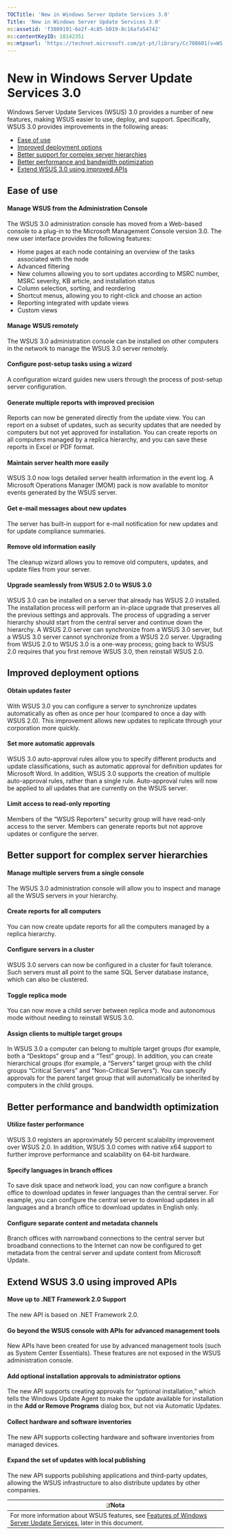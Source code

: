 ```yaml
---
TOCTitle: 'New in Windows Server Update Services 3.0'
Title: 'New in Windows Server Update Services 3.0'
ms:assetid: 'f3809191-6e2f-4c85-b019-8c16afa54742'
ms:contentKeyID: 18142351
ms:mtpsurl: 'https://technet.microsoft.com/pt-pt/library/Cc708601(v=WS.10)'
---
```


New in Windows Server Update Services 3.0
=========================================

Windows Server Update Services (WSUS) 3.0 provides a number of new features, making WSUS easier to use, deploy, and support. Specifically, WSUS 3.0 provides improvements in the following areas:

-   [Ease of use](#bkmk_easeofuse)
-   [Improved deployment options](#bkmk_improveddeployment)
-   [Better support for complex server hierarchies](#bkmk_serverhierarchies)
-   [Better performance and bandwidth optimization](#bkmk_performance)
-   [Extend WSUS 3.0 using improved APIs](#bkmk_extend)

<span id="BKMK_EaseOfUse"></span>
Ease of use
-----------

#### Manage WSUS from the Administration Console

The WSUS 3.0 administration console has moved from a Web-based console to a plug-in to the Microsoft Management Console version 3.0. The new user interface provides the following features:

-   Home pages at each node containing an overview of the tasks associated with the node
-   Advanced filtering
-   New columns allowing you to sort updates according to MSRC number, MSRC severity, KB article, and installation status
-   Column selection, sorting, and reordering
-   Shortcut menus, allowing you to right-click and choose an action
-   Reporting integrated with update views
-   Custom views

#### Manage WSUS remotely

The WSUS 3.0 administration console can be installed on other computers in the network to manage the WSUS 3.0 server remotely.

#### Configure post-setup tasks using a wizard

A configuration wizard guides new users through the process of post-setup server configuration.

#### Generate multiple reports with improved precision

Reports can now be generated directly from the update view. You can report on a subset of updates, such as security updates that are needed by computers but not yet approved for installation. You can create reports on all computers managed by a replica hierarchy, and you can save these reports in Excel or PDF format.

#### Maintain server health more easily

WSUS 3.0 now logs detailed server health information in the event log. A Microsoft Operations Manager (MOM) pack is now available to monitor events generated by the WSUS server.

#### Get e-mail messages about new updates

The server has built-in support for e-mail notification for new updates and for update compliance summaries.

#### Remove old information easily

The cleanup wizard allows you to remove old computers, updates, and update files from your server.

#### Upgrade seamlessly from WSUS 2.0 to WSUS 3.0

WSUS 3.0 can be installed on a server that already has WSUS 2.0 installed. The installation process will perform an in-place upgrade that preserves all the previous settings and approvals. The process of upgrading a server hierarchy should start from the central server and continue down the hierarchy. A WSUS 2.0 server can synchronize from a WSUS 3.0 server, but a WSUS 3.0 server cannot synchronize from a WSUS 2.0 server. Upgrading from WSUS 2.0 to WSUS 3.0 is a one-way process; going back to WSUS 2.0 requires that you first remove WSUS 3.0, then reinstall WSUS 2.0.

<span id="BKMK_ImprovedDeployment"></span>
Improved deployment options
---------------------------

#### Obtain updates faster

With WSUS 3.0 you can configure a server to synchronize updates automatically as often as once per hour (compared to once a day with WSUS 2.0). This improvement allows new updates to replicate through your corporation more quickly.

#### Set more automatic approvals

WSUS 3.0 auto-approval rules allow you to specify different products and update classifications, such as automatic approval for definition updates for Microsoft Word. In addition, WSUS 3.0 supports the creation of multiple auto-approval rules, rather than a single rule. Auto-approval rules will now be applied to all updates that are currently on the WSUS server.

#### Limit access to read-only reporting

Members of the “WSUS Reporters” security group will have read-only access to the server. Members can generate reports but not approve updates or configure the server.

<span id="BKMK_ServerHierarchies"></span>
Better support for complex server hierarchies
---------------------------------------------

#### Manage multiple servers from a single console

The WSUS 3.0 administration console will allow you to inspect and manage all the WSUS servers in your hierarchy.

#### Create reports for all computers

You can now create update reports for all the computers managed by a replica hierarchy.

#### Configure servers in a cluster

WSUS 3.0 servers can now be configured in a cluster for fault tolerance. Such servers must all point to the same SQL Server database instance, which can also be clustered.

#### Toggle replica mode

You can now move a child server between replica mode and autonomous mode without needing to reinstall WSUS 3.0.

#### Assign clients to multiple target groups

In WSUS 3.0 a computer can belong to multiple target groups (for example, both a “Desktops” group and a “Test” group). In addition, you can create hierarchical groups (for example, a “Servers” target group with the child groups “Critical Servers” and “Non-Critical Servers”). You can specify approvals for the parent target group that will automatically be inherited by computers in the child groups.

<span id="BKMK_Performance"></span>
Better performance and bandwidth optimization
---------------------------------------------

#### Utilize faster performance

WSUS 3.0 registers an approximately 50 percent scalability improvement over WSUS 2.0. In addition, WSUS 3.0 comes with native x64 support to further improve performance and scalability on 64-bit hardware.

#### Specify languages in branch offices

To save disk space and network load, you can now configure a branch office to download updates in fewer languages than the central server. For example, you can configure the central server to download updates in all languages and a branch office to download updates in English only.

#### Configure separate content and metadata channels

Branch offices with narrowband connections to the central server but broadband connections to the Internet can now be configured to get metadata from the central server and update content from Microsoft Update.

<span id="BKMK_Extend"></span>
Extend WSUS 3.0 using improved APIs
-----------------------------------

#### Move up to .NET Framework 2.0 Support

The new API is based on .NET Framework 2.0.

#### Go beyond the WSUS console with APIs for advanced management tools

New APIs have been created for use by advanced management tools (such as System Center Essentials). These features are not exposed in the WSUS administration console.

#### Add optional installation approvals to administrator options

The new API supports creating approvals for “optional installation,” which tells the Windows Update Agent to make the update available for installation in the **Add or Remove Programs** dialog box, but not via Automatic Updates.

#### Collect hardware and software inventories

The new API supports collecting hardware and software inventories from managed devices.

#### Expand the set of updates with local publishing

The new API supports publishing applications and third-party updates, allowing the WSUS infrastructure to also distribute updates by other companies.

| ![](/security-updates/images/Cc708601.note(WS.10).gif)Nota                                                                                                                   |
|-----------------------------------------------------------------------------------------------------------------------------------------------------------------------------------------|
| For more information about WSUS features, see [Features of Windows Server Update Services](https://technet.microsoft.com/001d0ed9-6484-48db-b92d-d1c48dbb4efd), later in this document. |
